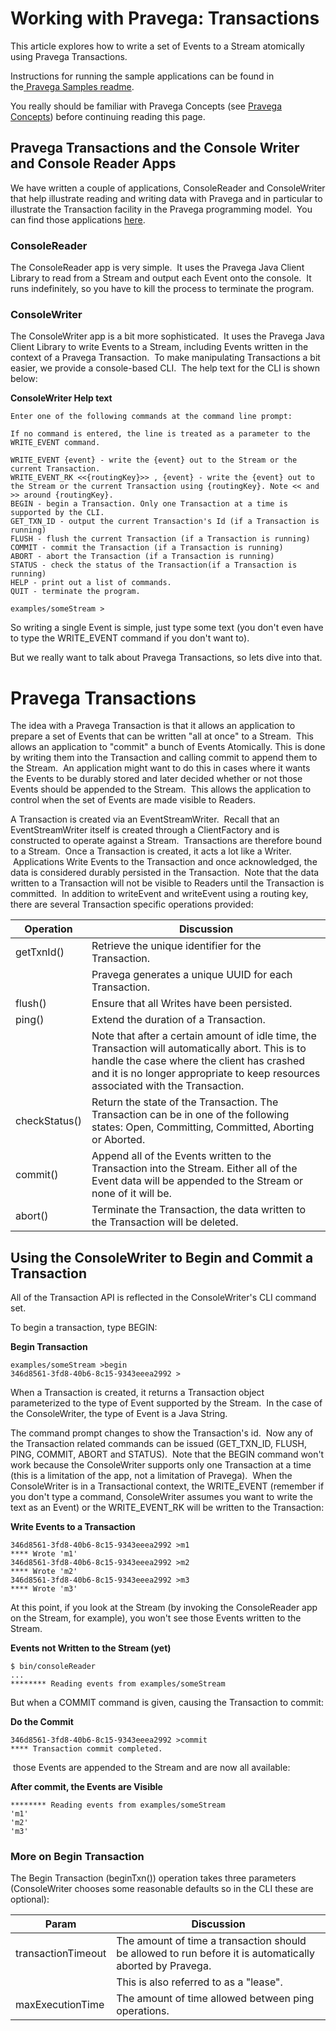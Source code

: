 <!--
Copyright (c) 2017 Dell Inc., or its subsidiaries. All Rights Reserved.

Licensed under the Apache License, Version 2.0 (the "License");
you may not use this file except in compliance with the License.
You may obtain a copy of the License at

    http://www.apache.org/licenses/LICENSE-2.0
-->
# Working with Pravega: Transactions

This article explores how to write a set of Events to a Stream atomically using
Pravega Transactions.

Instructions for running the sample applications can be found in the[ Pravega
Samples
readme](https://github.com/pravega/pravega-samples/blob/master/pravega-client-examples/README.md).

You really should be familiar with Pravega Concepts (see [Pravega
Concepts](pravega-concepts.md)) before continuing reading this page.

## Pravega Transactions and the Console Writer and Console Reader Apps

We have written a couple of applications, ConsoleReader and ConsoleWriter that
help illustrate reading and writing data with Pravega and in particular to
illustrate the Transaction facility in the Pravega programming model.  You can
find those applications
[here](https://github.com/pravega/pravega-samples/tree/master/pravega-client-examples/src/main/java/io/pravega/example/consolerw).

### ConsoleReader

The ConsoleReader app is very simple.  It uses the Pravega Java Client Library
to read from a Stream and output each Event onto the console.  It runs
indefinitely, so you have to kill the process to terminate the program.

### ConsoleWriter

The ConsoleWriter app is a bit more sophisticated.  It uses the Pravega Java
Client Library to write Events to a Stream, including Events written in the
context of a Pravega Transaction.  To make manipulating Transactions a bit
easier, we provide a console-based CLI.  The help text for the CLI is shown
below:

**ConsoleWriter Help text**
```
Enter one of the following commands at the command line prompt:

If no command is entered, the line is treated as a parameter to the WRITE_EVENT command.

WRITE_EVENT {event} - write the {event} out to the Stream or the current Transaction.
WRITE_EVENT_RK <<{routingKey}>> , {event} - write the {event} out to the Stream or the current Transaction using {routingKey}. Note << and >> around {routingKey}.
BEGIN - begin a Transaction. Only one Transaction at a time is supported by the CLI.
GET_TXN_ID - output the current Transaction's Id (if a Transaction is running)
FLUSH - flush the current Transaction (if a Transaction is running)
COMMIT - commit the Transaction (if a Transaction is running)
ABORT - abort the Transaction (if a Transaction is running)
STATUS - check the status of the Transaction(if a Transaction is running)
HELP - print out a list of commands.
QUIT - terminate the program.

examples/someStream >
```

So writing a single Event is simple, just type some text (you don't even have to
type the WRITE\_EVENT command if you don't want to).

But we really want to talk about Pravega Transactions, so lets dive into that.

Pravega Transactions
====================

The idea with a Pravega Transaction is that it allows an application to prepare
a set of Events that can be written "all at once" to a Stream.  This allows an
application to "commit" a bunch of Events Atomically. This is done by writing them into the Transaction
and calling commit to append them to the Stream.  An application might
want to do this in cases where it wants the Events to be durably stored and
later decided whether or not those Events should be
appended to the Stream.  This allows the application
to control when the set of Events are made visible to Readers.

A Transaction is created via an EventStreamWriter.  Recall that an
EventStreamWriter itself is created through a ClientFactory and is constructed
to operate against a Stream.  Transactions are therefore bound to a Stream.
 Once a Transaction is created, it acts a lot like a Writer.  Applications Write
Events to the Transaction and once acknowledged, the data is considered durably
persisted in the Transaction.  Note that the data written to a Transaction will
not be visible to Readers until the Transaction is committed.  In addition to
writeEvent and writeEvent using a routing key, there are several Transaction
specific operations provided:

| **Operation** | **Discussion**                                                                                                                                          |
|---------------|---------------------------------------------------------------------------------------------------------------------------------------------------------|
| getTxnId()    | Retrieve the unique identifier for the Transaction.                                                                                                     |
|               | Pravega generates a unique UUID for each Transaction.                                                                                                                                                        |
| flush()       | Ensure that all Writes have been persisted.                                                                                                             |
| ping()        | Extend the duration of a Transaction.                                                                                                                   |
|               | Note that after a certain amount of idle time, the Transaction will automatically abort. This is to handle the case where the client has crashed and it is no longer appropriate to keep resources associated with the Transaction.                                                                                                                                                        |
| checkStatus() | Return the state of the Transaction. The Transaction can be in one of the following states: Open, Committing, Committed, Aborting or Aborted.           |
| commit()      | Append all of the Events written to the Transaction into the Stream. Either all of the Event data will be appended to the Stream or none of it will be. |
| abort()       | Terminate the Transaction, the data written to the Transaction will be deleted.                                                                         |

## Using the ConsoleWriter to Begin and Commit a Transaction

All of the Transaction API is reflected in the ConsoleWriter's CLI command set.

To begin a transaction, type BEGIN:

**Begin Transaction**
```
examples/someStream >begin
346d8561-3fd8-40b6-8c15-9343eeea2992 >
```

When a Transaction is created, it returns a Transaction object parameterized to
the type of Event supported by the Stream.  In the case of the ConsoleWriter,
the type of Event is a Java String.

The command prompt changes to show the Transaction's id.  Now any of the
Transaction related commands can be issued (GET\_TXN\_ID, FLUSH, PING, COMMIT,
ABORT and STATUS).  Note that the BEGIN command won't work because the
ConsoleWriter supports only one Transaction at a time (this is a limitation of
the app, not a limitation of Pravega).  When the ConsoleWriter is in a
Transactional context, the WRITE\_EVENT (remember if you don't type a command,
ConsoleWriter assumes you want to write the text as an Event) or the
WRITE\_EVENT\_RK will be written to the Transaction:

**Write Events to a Transaction**
```
346d8561-3fd8-40b6-8c15-9343eeea2992 >m1
**** Wrote 'm1'
346d8561-3fd8-40b6-8c15-9343eeea2992 >m2
**** Wrote 'm2'
346d8561-3fd8-40b6-8c15-9343eeea2992 >m3
**** Wrote 'm3'
```

At this point, if you look at the Stream (by invoking the ConsoleReader app on
the Stream, for example), you won't see those Events written to the Stream.

**Events not Written to the Stream (yet)**
```
$ bin/consoleReader
...
******** Reading events from examples/someStream
```

But when a COMMIT command is given, causing the Transaction to commit:

**Do the Commit**
```
346d8561-3fd8-40b6-8c15-9343eeea2992 >commit
**** Transaction commit completed.
```
 those Events are appended to the Stream and are now all available:

**After commit, the Events are Visible**

```
******** Reading events from examples/someStream
'm1'
'm2'
'm3'
```

### More on Begin Transaction

The Begin Transaction (beginTxn()) operation takes three parameters
(ConsoleWriter chooses some reasonable defaults so in the CLI these are
optional): 

| **Param**          | **Discussion**                                                                                                        |
|--------------------|-----------------------------------------------------------------------------------------------------------------------|
| transactionTimeout | The amount of time a transaction should be allowed to run before it is automatically aborted by Pravega.              |
|                    | This is also referred to as a "lease".                                                                                                                      |
| maxExecutionTime   | The amount of time allowed between ping operations.                                                                   |
